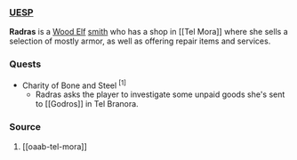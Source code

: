 ### [UESP](https://en.uesp.net/wiki/Morrowind:Radras)
**Radras** is a [Wood Elf](https://en.uesp.net/wiki/Morrowind:Wood_Elf "Morrowind:Wood Elf") [smith](https://en.uesp.net/wiki/Morrowind:Smith_(class) "Morrowind:Smith (class)") who has a shop in [[Tel Mora]] where she sells a selection of mostly armor, as well as offering repair items and services.
### Quests
* Charity of Bone and Steel <sup>[1]</sup>
	* Radras asks the player to investigate some unpaid goods she's sent to [[Godros]] in Tel Branora.
### Source
1. [[oaab-tel-mora]]